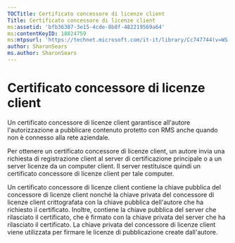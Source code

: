 ```yaml
---
TOCTitle: Certificato concessore di licenze client
Title: Certificato concessore di licenze client
ms:assetid: 'bfb36387-3e15-4cde-8b8f-482219569a64'
ms:contentKeyID: 18824759
ms:mtpsurl: 'https://technet.microsoft.com/it-it/library/Cc747744(v=WS.10)'
author: SharonSears
ms.author: SharonSears
---
```


Certificato concessore di licenze client
========================================

Un certificato concessore di licenze client garantisce all'autore l'autorizzazione a pubblicare contenuto protetto con RMS anche quando non è connesso alla rete aziendale.

Per ottenere un certificato concessore di licenze client, un autore invia una richiesta di registrazione client al server di certificazione principale o a un server licenze da un computer client. Il server restituisce quindi un certificato concessore di licenze client per tale computer.

Un certificato concessore di licenze client contiene la chiave pubblica del concessore di licenze client nonché la chiave privata del concessore di licenze client crittografata con la chiave pubblica dell'autore che ha richiesto il certificato. Inoltre, contiene la chiave pubblica del server che rilasciato il certificato, che è firmato con la chiave privata del server che ha rilasciato il certificato. La chiave privata del concessore di licenze client viene utilizzata per firmare le licenze di pubblicazione create dall'autore.
